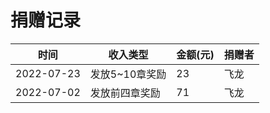 # 捐赠记录

| 时间 | 收入类型 | 金额(元) | 捐赠者 |
| --- | --- | --- | --- |
| 2022-07-23 | 发放5~10章奖励 | 23     | 飞龙  |
| 2022-07-02 | 发放前四章奖励 | 71     | 飞龙  |
